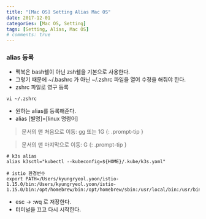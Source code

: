 ```yaml
---
title: "[Mac OS] Setting Alias Mac OS"
date: 2017-12-01
categories: [Mac OS, Setting]
tags: [Setting, Alias, Mac OS]
# comments: true
---
```


### alias 등록
- 맥북은 bash쉘이 아닌 zsh쉘을 기본으로 사용한다.
- 그렇기 때문에 ~/.bashrc 가 아닌 ~/.zshrc 파일을 열어 수정을 해줘야 한다.
- zshrc 파일로 영구 등록

```terminal
vi ~/.zshrc
```

- 원하는 alias를 등록해준다.
- alias [별명]=[linux 명령어] 

> 문서의 맨 처음으로 이동: gg 또는 1G
{: .prompt-tip }

> 문서의 맨 마지막으로 이동: G
{: .prompt-tip }

```terminal
# k3s alias
alias k3sctl="kubectl --kubeconfig=${HOME}/.kube/k3s.yaml"

# istio 환경변수
export PATH=/Users/kyungryeol.yoon/istio-1.15.0/bin:/Users/kyungryeol.yoon/istio-1.15.0/bin:/opt/homebrew/bin:/opt/homebrew/sbin:/usr/local/bin:/usr/bin:/bin:/usr/sbin:/sbin
```

- esc -> :wq 로 저장한다.
- 터미널을 끄고 다시 시작한다.